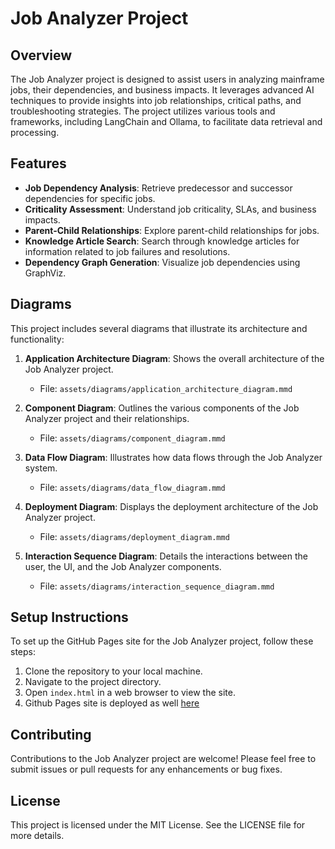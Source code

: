 # Job Analyzer Project

## Overview
The Job Analyzer project is designed to assist users in analyzing mainframe jobs, their dependencies, and business impacts. It leverages advanced AI techniques to provide insights into job relationships, critical paths, and troubleshooting strategies. The project utilizes various tools and frameworks, including LangChain and Ollama, to facilitate data retrieval and processing.

## Features
- **Job Dependency Analysis**: Retrieve predecessor and successor dependencies for specific jobs.
- **Criticality Assessment**: Understand job criticality, SLAs, and business impacts.
- **Parent-Child Relationships**: Explore parent-child relationships for jobs.
- **Knowledge Article Search**: Search through knowledge articles for information related to job failures and resolutions.
- **Dependency Graph Generation**: Visualize job dependencies using GraphViz.

## Diagrams
This project includes several diagrams that illustrate its architecture and functionality:

1. **Application Architecture Diagram**: Shows the overall architecture of the Job Analyzer project.
   - File: `assets/diagrams/application_architecture_diagram.mmd`

2. **Component Diagram**: Outlines the various components of the Job Analyzer project and their relationships.
   - File: `assets/diagrams/component_diagram.mmd`

3. **Data Flow Diagram**: Illustrates how data flows through the Job Analyzer system.
   - File: `assets/diagrams/data_flow_diagram.mmd`

4. **Deployment Diagram**: Displays the deployment architecture of the Job Analyzer project.
   - File: `assets/diagrams/deployment_diagram.mmd`

5. **Interaction Sequence Diagram**: Details the interactions between the user, the UI, and the Job Analyzer components.
   - File: `assets/diagrams/interaction_sequence_diagram.mmd`

## Setup Instructions
To set up the GitHub Pages site for the Job Analyzer project, follow these steps:

1. Clone the repository to your local machine.
2. Navigate to the project directory.
3. Open `index.html` in a web browser to view the site.
4. Github Pages site is deployed as well [here](https://avivzm05.github.io/dependency_analysis/)

## Contributing
Contributions to the Job Analyzer project are welcome! Please feel free to submit issues or pull requests for any enhancements or bug fixes.

## License
This project is licensed under the MIT License. See the LICENSE file for more details.